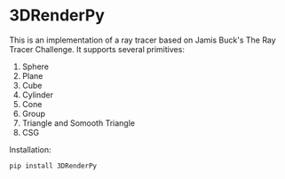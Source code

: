 # 3DRenderPy

This is an implementation of a ray tracer based on Jamis Buck's The Ray Tracer Challenge. It supports several primitives:

1. Sphere
2. Plane
3. Cube
4. Cylinder
5. Cone
6. Group
7. Triangle and Somooth Triangle
8. CSG

Installation:
```
pip install 3DRenderPy
```